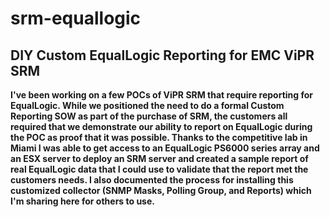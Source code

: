 # srm-equallogic
<H2>DIY Custom EqualLogic Reporting for EMC ViPR SRM</H2>

<p><b>I've been working on a few POCs of ViPR SRM that require reporting for EqualLogic.  While we positioned the need to do a formal Custom Reporting SOW as part of the purchase of SRM, the customers all required that we demonstrate our ability to report on EqualLogic during the POC as proof that it was possible.  Thanks to the competitive lab in Miami I was able to get access to an EqualLogic PS6000 series array and an ESX server to deploy an SRM server and created a sample report of real EqualLogic data that I could use to validate that the report met the customers needs.  I also documented the process for installing this customized collector (SNMP Masks, Polling Group, and Reports) which I'm sharing here for others to use.</b></p>




